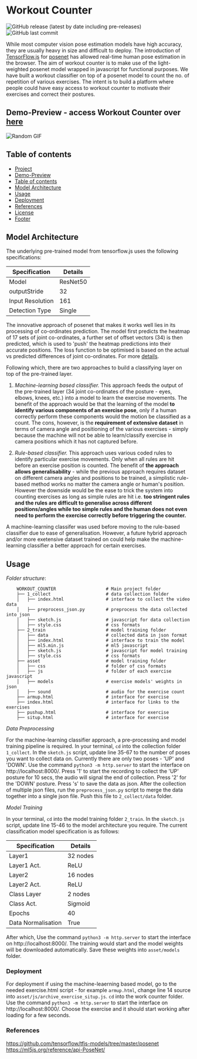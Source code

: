 # Workout Counter
![GitHub release (latest by date including pre-releases)](https://img.shields.io/badge/release-v1.0-blue)
![GitHub last commit](https://img.shields.io/badge/last%20commit-Nov%2020-yellow)

While most computer vision pose estimation models have high accuracy, they are usually heavy in size and difficult to deploy. The introduction of [TensorFlow.js](https://www.tensorflow.org/js/) for [posenet](https://github.com/tensorflow/tfjs-models/tree/master/posenet) has allowed real-time human pose estimation in the browser. The aim of workout counter is to make use of the light-weighted posenet model wrapped in javascript for functional purposes. We have built a workout classifier on top of a posenet model to count the no. of repetition of various exercises. The intent is to build a platform where people could have easy access to workout counter to motivate their exercises and correct their postures.

## Demo-Preview - access Workout Counter over [here](https://fitcounter.herokuapp.com/)
![Random GIF](./images/convai_smile.gif) 

## Table of contents

- [Project](#workout-counter)
- [Demo-Preview](#demo-preview)
- [Table of contents](#table-of-contents)
- [Model Architecture](#model-architecture)
- [Usage](#usage)
- [Deployment](#deployment)
- [References](#references)
- [License](#license)
- [Footer](#footer)

## Model Architecture
The underlying pre-trained model from tensorflow.js uses the following specifications:

| Specification | Details |
| ------ | ------ |
| Model | ResNet50 |
| outputStride | 32 |
| Input Resolution | 161 |
| Detection Type | Single |

The innovative approach of posenet that makes it works well lies in its processing of co-ordinates prediction. The model first predicts the heatmap of 17 sets of joint co-ordinates, a further set of offset vectors (34) is then predicted, which is used to 'push' the heatmap predictions into their accurate positions. The loss function to be optimised is based on the actual vs predicted differences of joint co-ordinates. For more [details](https://medium.com/tensorflow/real-time-human-pose-estimation-in-the-browser-with-tensorflow-js-7dd0bc881cd5).

Following which, there are two approaches to build a classifying layer on top of the pre-trained layer.

1) <i>Machine-learning based classifier.</i> This approach feeds the output of the pre-trained layer (34 joint co-ordinates of the posture - eyes, elbows, knees, etc.) into a model to learn the exercise movements. The benefit of the approach would be that the learning of the model <b>to identify various components of an exercise pose</b>, only if a human correctly perform these components would the motion be classified as a count. The cons, however, is the <b>requirement of extensive dataset</b> in terms of camera angle and positioning of the various exercises - simply because the machine will not be able to learn/classify exercise in camera positions which it has not captured before.

2) <i>Rule-based classifier.</i> This approach uses various coded rules to identify particular exercise movements. Only when all rules are hit before an exercise position is counted. The benefit of <b>the approach allows generalisability</b> - while the previous approach requires dataset on different camera angles and positions to be trained, a simplistic rule-based method works no matter the camera angle or human's position. However the downside would be the ease to trick the system into counting exercises as long as simple rules are hit i.e. <b>too stringent rules and the rules are difficult to generalise across different positions/angles while too simple rules and the human does not even need to perform the exercise correctly before triggering the counter.</b>

A machine-learning classifer was used before moving to the rule-based classifier due to ease of generalisation. However, a future hybrid approach and/or more exetensive dataset trained on could help make the machine-learning classifier a better approach for certain exercises.

## Usage

*Folder structure*:
```
    WORKOUT_COUNTER                   # Main project folder
    ├── 1_collect                     # data collection folder
    │   ├── index.html                # interface to collect the video data
    │   ├── preprocess_json.py        # preprocess the data collected into json
    │   ├── sketch.js                 # javascript for data collection
    │   ├── style.css                 # css formats
    ├── 2_train                       # model training folder
    │   ├── data                      # collected data in json format  
    │   ├── index.html                # interface to train the model
    │   ├── ml5.min.js                # ml5 javascript
    │   ├── sketch.js                 # javascript for model training
    │   ├── style.css                 # css formats
    ├── asset                         # model training folder
    │   ├── css                       # folder of css formats
    │   ├── js                        # folder of each exercise javascript
    │   ├── models                    # exercise models' weights in json
    │   ├── sound                     # audio for the exercise count
    ├── armup.html                    # interface for exercise
    ├── index.html                    # interface for links to the exercises
    ├── pushup.html                   # interface for exercise
    ├── situp.html                    # interface for exercise
```

*Data Preprocessing*

For the machine-learning classifier approach, a pre-processing and model training pipeline is required. In your terminal, `cd` into the collection folder `1_collect`. In the `sketch.js` script, update line 35-67 to the number of poses you want to collect data on. Currently there are only two poses - 'UP' and 'DOWN'. Use the command `python3 -m http.server` to start the interface on http://localhost:8000/. Press '1' to start the recording to collect the 'UP' posture for 10 secs, the audio will signal the end of collection. Press '2' for the 'DOWN' posture. Press 's' to save the data as json. After the collection of multiple json files, run the `preprocess_json.py` script to merge the data together into a single json file. Push this file to `2_collect/data` folder.

*Model Training*

In your terminal, `cd` into the model training folder `2_train`.  In the `sketch.js` script, update line 15-46 to the model architecture you require. The current classification model specification is as follows:

| Specification | Details |
| ------ | ------ |
| Layer1 | 32 nodes |
| Layer1 Act. | ReLU |
| Layer2 | 16 nodes |
| Layer2 Act. | ReLU |
| Class Layer | 2 nodes |
| Class Act. | Sigmoid |
| Epochs | 40 |
| Data Normalisation | True |

After which, Use the command `python3 -m http.server` to start the interface on http://localhost:8000/. The training would start and the model weights will be downloaded automatically. Save these weights into `asset/models` folder. 

### Deployment

For deployment if using the machine-leaerning based model, go to the needed exercise.html script - for example `armup.html`, change line 14 source into `asset/js/archive_exercise_situp.js`. `cd` into the work counter folder. Use the command `python3 -m http.server` to start the interface on http://localhost:8000/. Choose the exercise and it should start working after loading for a few seconds.

### References

https://github.com/tensorflow/tfjs-models/tree/master/posenet <br>
https://ml5js.org/reference/api-PoseNet/
